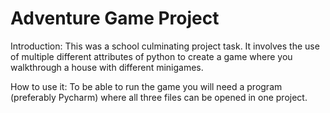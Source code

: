 # Adventure Game Project
Introduction:
This was a school culminating project task. It involves the use of multiple different attributes of python to create a game
where you walkthrough a house with different minigames.

How to use it: To be able to run the game you will need a program (preferably Pycharm) where all three files can be opened in one project. 
